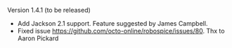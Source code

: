 Version 1.4.1 (to be released)

* Add Jackson 2.1 support. Feature suggested by James Campbell.
* Fixed issue https://github.com/octo-online/robospice/issues/80. Thx to Aaron Pickard
